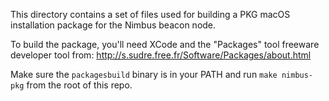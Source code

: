 This directory contains a set of files used for building a PKG macOS
installation package for the Nimbus beacon node.

To build the package, you'll need XCode and the "Packages" tool freeware
developer tool from:
http://s.sudre.free.fr/Software/Packages/about.html

Make sure the `packagesbuild` binary is in your PATH and run `make nimbus-pkg`
from the root of this repo. 
